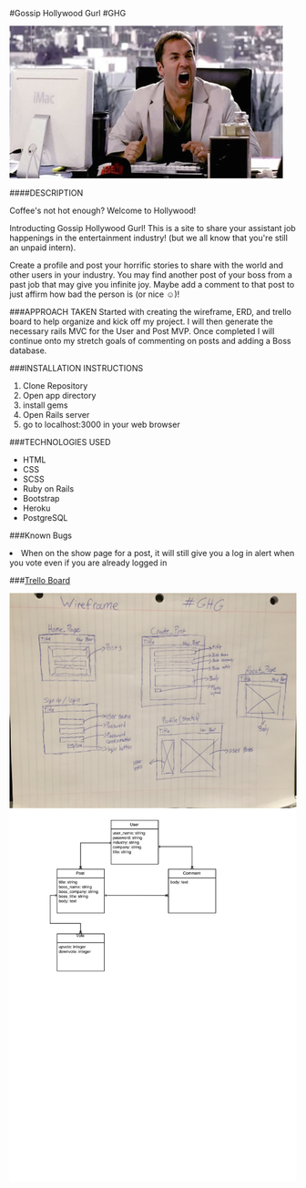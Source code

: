 #Gossip Hollywood Gurl #GHG

![Ari](./app/assets/images/README_images/ari.png)

####DESCRIPTION

Coffee's not hot enough? Welcome to Hollywood!

Introducting Gossip Hollywood Gurl! This is a site to share your assistant job happenings in the entertainment industry! (but we all know that you're still an unpaid intern).

Create a profile and post your horrific stories to share with the world and other users in your industry. You may find another post of your boss from a past job that may give you infinite joy. Maybe add a comment to that post to just affirm how bad the person is (or nice ☺️)!

###APPROACH TAKEN
Started with creating the wireframe, ERD, and trello board to help organize and kick off my project. I will then generate the necessary rails MVC for the User and Post MVP. Once completed I will continue onto my stretch goals of commenting on posts and adding a Boss database.

###INSTALLATION INSTRUCTIONS
<ol>
<li>Clone Repository</li>
<li>Open app directory</li>
<li>install gems</li>
<li>Open Rails server</li>
<li>go to localhost:3000 in your web browser</li>
</ol>

###TECHNOLOGIES USED
<ul>
<li>HTML</li>
<li>CSS</li>
<li>SCSS</li>
<li>Ruby on Rails</li>
<li>Bootstrap</li>
<li>Heroku</li>
<li>PostgreSQL</li>
</ul>

###Known Bugs
<li>When on the show page for a post, it will still give you a log in alert when you vote even if you are already logged in</li>


###<a href="https://trello.com/b/X3rNmUG5/project-2-gossip-hollywood-gurl">Trello Board</a>

![WIREFRAME](./app/assets/images/README_images/wireframe.JPG)
![ERD](./app/assets/images/README_images/ERD2.JPG)
